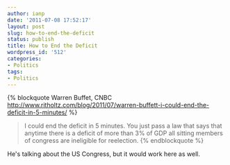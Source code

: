 ```yaml
---
author: ianp
date: '2011-07-08 17:52:17'
layout: post
slug: how-to-end-the-deficit
status: publish
title: How to End the Deficit
wordpress_id: '512'
categories:
- Politics
tags:
- Politics
---
```


{% blockquote Warren Buffet, CNBC http://www.ritholtz.com/blog/2011/07/warren-buffett-i-could-end-the-deficit-in-5-minutes/ %}
> I could end the deficit in 5 minutes. You just pass a law that says
that anytime there is a deficit of more than 3% of GDP all sitting
members of congress are ineligible for reelection.
{% endblockquote %}

He's talking about the US Congress, but it would work here as well.

